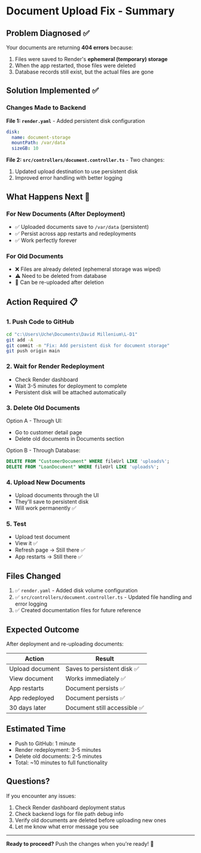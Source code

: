 # Document Upload Fix - Summary

## Problem Diagnosed ✅

Your documents are returning **404 errors** because:

1. Files were saved to Render's **ephemeral (temporary) storage**
2. When the app restarted, those files were deleted
3. Database records still exist, but the actual files are gone

## Solution Implemented ✅

### Changes Made to Backend

**File 1: `render.yaml`** - Added persistent disk configuration
```yaml
disk:
  name: document-storage
  mountPath: /var/data
  sizeGB: 10
```

**File 2: `src/controllers/document.controller.ts`** - Two changes:
1. Updated upload destination to use persistent disk
2. Improved error handling with better logging

## What Happens Next 🚀

### For New Documents (After Deployment)
- ✅ Uploaded documents save to `/var/data` (persistent)
- ✅ Persist across app restarts and redeployments
- ✅ Work perfectly forever

### For Old Documents
- ❌ Files are already deleted (ephemeral storage was wiped)
- ⚠️ Need to be deleted from database
- 🔄 Can be re-uploaded after deletion

## Action Required 📋

### 1. Push Code to GitHub
```bash
cd "c:\Users\Uche\Documents\David Millenium\L-D1"
git add -A
git commit -m "Fix: Add persistent disk for document storage"
git push origin main
```

### 2. Wait for Render Redeployment
- Check Render dashboard
- Wait 3-5 minutes for deployment to complete
- Persistent disk will be attached automatically

### 3. Delete Old Documents
Option A - Through UI:
- Go to customer detail page
- Delete old documents in Documents section

Option B - Through Database:
```sql
DELETE FROM "CustomerDocument" WHERE fileUrl LIKE 'uploads%';
DELETE FROM "LoanDocument" WHERE fileUrl LIKE 'uploads%';
```

### 4. Upload New Documents
- Upload documents through the UI
- They'll save to persistent disk
- Will work permanently ✅

### 5. Test
- Upload test document
- View it ✅
- Refresh page → Still there ✅
- App restarts → Still there ✅

## Files Changed

1. ✅ `render.yaml` - Added disk volume configuration
2. ✅ `src/controllers/document.controller.ts` - Updated file handling and error logging
3. ✅ Created documentation files for future reference

## Expected Outcome

After deployment and re-uploading documents:

| Action | Result |
|--------|--------|
| Upload document | Saves to persistent disk ✅ |
| View document | Works immediately ✅ |
| App restarts | Document persists ✅ |
| App redeployed | Document persists ✅ |
| 30 days later | Document still accessible ✅ |

## Estimated Time

- Push to GitHub: 1 minute
- Render redeployment: 3-5 minutes
- Delete old documents: 2-5 minutes
- Total: ~10 minutes to full functionality

## Questions?

If you encounter any issues:
1. Check Render dashboard deployment status
2. Check backend logs for file path debug info
3. Verify old documents are deleted before uploading new ones
4. Let me know what error message you see

---

**Ready to proceed?** Push the changes when you're ready! 🚀
